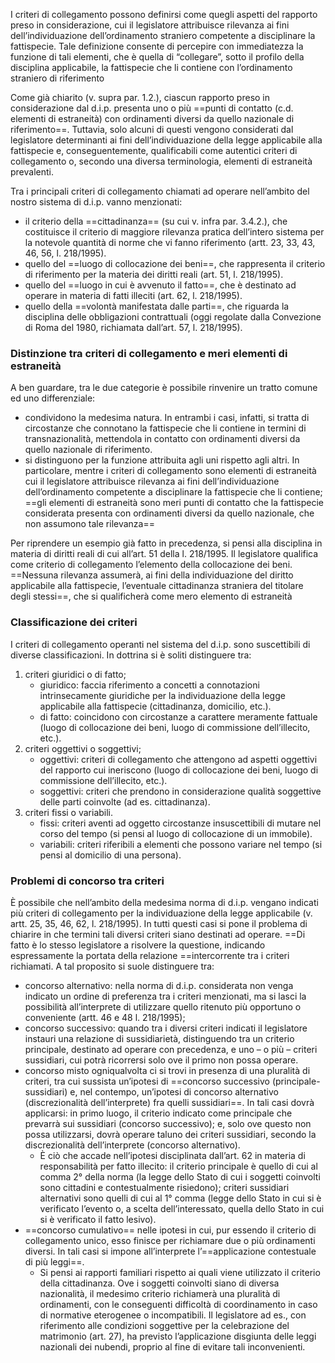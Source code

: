 I criteri di collegamento possono definirsi come quegli aspetti del rapporto preso in considerazione, cui il legislatore attribuisce rilevanza ai fini dell’individuazione dell’ordinamento straniero competente a disciplinare la fattispecie. Tale definizione consente di percepire con immediatezza la funzione di tali elementi, che è quella di “collegare”, sotto il profilo della disciplina applicabile, la fattispecie che li contiene con l’ordinamento straniero di riferimento

Come già chiarito (v. supra par. 1.2.), ciascun rapporto preso in considerazione dal d.i.p. presenta uno o più ==punti di contatto (c.d. elementi di estraneità) con ordinamenti diversi da quello nazionale di riferimento==. Tuttavia, solo alcuni di questi vengono considerati dal legislatore determinanti ai fini dell’individuazione della legge applicabile alla fattispecie e, conseguentemente, qualificabili come autentici criteri di collegamento o, secondo una diversa terminologia, elementi di estraneità prevalenti.

Tra i principali criteri di collegamento chiamati ad operare nell’ambito del nostro sistema di d.i.p. vanno menzionati:
- il criterio della ==cittadinanza== (su cui v. infra par. 3.4.2.), che costituisce il criterio di maggiore rilevanza pratica dell’intero sistema per la notevole quantità di norme che vi fanno riferimento (artt. 23, 33, 43, 46, 56, l. 218/1995).
- quello del ==luogo di collocazione dei beni==, che rappresenta il criterio di riferimento per la materia dei diritti reali (art. 51, l. 218/1995).
- quello del ==luogo in cui è avvenuto il fatto==, che è destinato ad operare in materia di fatti illeciti (art. 62, l. 218/1995).
- quello della ==volontà manifestata dalle parti==, che riguarda la disciplina delle obbligazioni contrattuali (oggi regolate dalla Convezione di Roma del 1980, richiamata dall’art. 57, l. 218/1995).

### Distinzione tra criteri di collegamento e meri elementi di estraneità
A ben guardare, tra le due categorie è possibile rinvenire un tratto comune ed uno differenziale:
- condividono la medesima natura. In entrambi i casi, infatti, si tratta di circostanze che connotano la fattispecie che li contiene in termini di transnazionalità, mettendola in contatto con ordinamenti diversi da quello nazionale di riferimento.
- si distinguono per la funzione attribuita agli uni rispetto agli altri. In particolare, mentre i criteri di collegamento sono elementi di estraneità cui il legislatore attribuisce rilevanza ai fini dell’individuazione dell’ordinamento competente a disciplinare la fattispecie che li contiene; ==gli elementi di estraneità sono meri punti di contatto che la fattispecie considerata presenta con ordinamenti diversi da quello nazionale, che non assumono tale rilevanza==

Per riprendere un esempio già fatto in precedenza, si pensi alla disciplina in materia di diritti reali di cui all’art. 51 della l. 218/1995. Il legislatore qualifica come criterio di
collegamento l’elemento della collocazione dei beni. ==Nessuna rilevanza assumerà, ai fini della individuazione del diritto applicabile alla fattispecie, l’eventuale cittadinanza
straniera del titolare degli stessi==, che si qualificherà come mero elemento di estraneità

### Classificazione dei criteri
I criteri di collegamento operanti nel sistema del d.i.p. sono suscettibili di diverse
classificazioni. In dottrina si è soliti distinguere tra:
1. criteri giuridici o di fatto; 
	- giuridico: faccia riferimento a concetti a connotazioni intrinsecamente giuridiche per la individuazione della legge applicabile alla fattispecie (cittadinanza, domicilio, etc.).
	- di fatto:  coincidono con circostanze a carattere meramente fattuale (luogo di collocazione dei beni, luogo di commissione dell’illecito, etc.).
2. criteri oggettivi o soggettivi;
	- oggettivi: criteri di collegamento che attengono ad aspetti oggettivi del rapporto cui ineriscono (luogo di collocazione dei beni, luogo di commissione dell’illecito, etc.).
	- soggettivi: criteri che prendono in considerazione qualità soggettive delle parti coinvolte (ad es. cittadinanza).
3. criteri  fissi o variabili.
	- fissi: criteri aventi ad oggetto circostanze insuscettibili di mutare nel corso del tempo (si pensi al luogo di collocazione di un immobile).
	- variabili:  criteri riferibili a elementi che possono variare nel tempo (si pensi al domicilio di una persona).

### Problemi di concorso tra criteri
È possibile che nell’ambito della medesima norma di d.i.p. vengano indicati più criteri di collegamento per la individuazione della legge applicabile (v. artt. 25, 35, 46, 62, l.
218/1995). In tutti questi casi si pone il problema di chiarire in che termini tali diversi criteri siano destinati ad operare.
==Di fatto è lo stesso legislatore a risolvere la questione, indicando espressamente la portata della relazione ==intercorrente tra i criteri richiamati. A tal proposito si suole distinguere tra:
- concorso alternativo: nella norma di d.i.p. considerata non venga indicato un ordine di preferenza tra i criteri menzionati, ma si lasci la possibilità all’interprete di utilizzare quello ritenuto più opportuno o conveniente (artt. 46 e 48 l. 218/1995);
- concorso successivo: quando tra i diversi criteri indicati il legislatore instauri una relazione di sussidiarietà, distinguendo tra un criterio principale, destinato ad operare con precedenza, e uno – o più – criteri sussidiari, cui potrà ricorrersi solo ove il primo non possa operare.
- concorso misto ogniqualvolta ci si trovi in presenza di una pluralità di criteri, tra cui sussista un’ipotesi di ==concorso successivo (principale-sussidiari) e, nel contempo, un’ipotesi di concorso alternativo (discrezionalità dell’interprete) fra quelli sussidiari==. In tali casi dovrà applicarsi: in primo luogo, il criterio indicato come principale che prevarrà sui sussidiari (concorso successivo); e, solo ove questo non possa utilizzarsi, dovrà operare taluno dei criteri sussidiari, secondo la discrezionalità dell’interprete (concorso alternativo).
	- È ciò che accade nell’ipotesi disciplinata dall’art. 62 in materia di responsabilità per fatto illecito: il criterio principale è quello di cui al comma 2° della norma (la legge dello Stato di cui i soggetti coinvolti sono cittadini e contestualmente risiedono); criteri sussidiari alternativi sono quelli di cui al 1° comma (legge dello Stato in cui si è verificato l’evento o, a scelta dell’interessato, quella dello Stato in cui si è verificato il fatto lesivo).
- ==concorso cumulativo== nelle ipotesi in cui, pur essendo il criterio di collegamento unico, esso finisce per richiamare due o più ordinamenti diversi. In tali casi si impone all’interprete l’==applicazione contestuale di più leggi==.
	- Si pensi ai rapporti familiari rispetto ai quali viene utilizzato il criterio della cittadinanza. Ove i soggetti coinvolti siano di diversa nazionalità, il medesimo criterio richiamerà una pluralità di ordinamenti, con le conseguenti difficoltà di coordinamento in caso di normative eterogenee o incompatibili. Il legislatore ad es., con riferimento alle condizioni soggettive per la celebrazione del matrimonio (art. 27), ha previsto l’applicazione disgiunta delle leggi nazionali dei nubendi, proprio al fine di evitare tali inconvenienti.